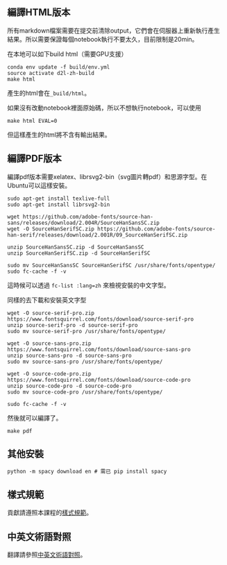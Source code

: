 ## 編譯HTML版本

所有markdown檔案需要在提交前清除output，它們會在伺服器上重新執行產生結果。所以需要保證每個notebook執行不要太久，目前限制是20min。

在本地可以如下build html（需要GPU支援）

```
conda env update -f build/env.yml
source activate d2l-zh-build
make html
```

產生的html會在`_build/html`。

如果沒有改動notebook裡面原始碼，所以不想執行notebook，可以使用

```
make html EVAL=0
```

但這樣產生的html將不含有輸出結果。

## 編譯PDF版本

編譯pdf版本需要xelatex、librsvg2-bin（svg圖片轉pdf）和思源字型。在Ubuntu可以這樣安裝。

```
sudo apt-get install texlive-full
sudo apt-get install librsvg2-bin
```

```
wget https://github.com/adobe-fonts/source-han-sans/releases/download/2.004R/SourceHanSansSC.zip
wget -O SourceHanSerifSC.zip https://github.com/adobe-fonts/source-han-serif/releases/download/2.001R/09_SourceHanSerifSC.zip

unzip SourceHanSansSC.zip -d SourceHanSansSC
unzip SourceHanSerifSC.zip -d SourceHanSerifSC

sudo mv SourceHanSansSC SourceHanSerifSC /usr/share/fonts/opentype/
sudo fc-cache -f -v
```


這時候可以透過 `fc-list :lang=zh` 來檢視安裝的中文字型。

同樣的去下載和安裝英文字型

```
wget -O source-serif-pro.zip https://www.fontsquirrel.com/fonts/download/source-serif-pro
unzip source-serif-pro -d source-serif-pro
sudo mv source-serif-pro /usr/share/fonts/opentype/

wget -O source-sans-pro.zip https://www.fontsquirrel.com/fonts/download/source-sans-pro
unzip source-sans-pro -d source-sans-pro
sudo mv source-sans-pro /usr/share/fonts/opentype/

wget -O source-code-pro.zip https://www.fontsquirrel.com/fonts/download/source-code-pro
unzip source-code-pro -d source-code-pro
sudo mv source-code-pro /usr/share/fonts/opentype/

sudo fc-cache -f -v
```

然後就可以編譯了。

```
make pdf
```

## 其他安裝

```
python -m spacy download en # 需已 pip install spacy
```

## 樣式規範

貢獻請遵照本課程的[樣式規範](STYLE_GUIDE.md)。

## 中英文術語對照

翻譯請參照[中英文術語對照](TERMINOLOGY.md)。
